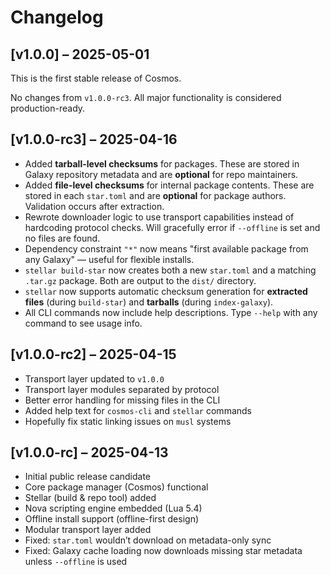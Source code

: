 # Changelog

## [v1.0.0] – 2025-05-01
This is the first stable release of Cosmos.

No changes from `v1.0.0-rc3`. All major functionality is considered production-ready.

## [v1.0.0-rc3] – 2025-04-16

- Added **tarball-level checksums** for packages. These are stored in Galaxy repository metadata and are **optional** for repo maintainers.
- Added **file-level checksums** for internal package contents. These are stored in each `star.toml` and are **optional** for package authors. Validation occurs after extraction.
- Rewrote downloader logic to use transport capabilities instead of hardcoding protocol checks. Will gracefully error if `--offline` is set and no files are found.
- Dependency constraint `"*"` now means "first available package from any Galaxy" — useful for flexible installs.
- `stellar build-star` now creates both a new `star.toml` and a matching `.tar.gz` package. Both are output to the `dist/` directory.
- `stellar` now supports automatic checksum generation for **extracted files** (during `build-star`) and **tarballs** (during `index-galaxy`).
- All CLI commands now include help descriptions. Type `--help` with any command to see usage info.


## [v1.0.0-rc2] – 2025-04-15
- Transport layer updated to `v1.0.0`
- Transport layer modules separated by protocol
- Better error handling for missing files in the CLI
- Added help text for `cosmos-cli` and `stellar` commands
- Hopefully fix static linking issues on `musl` systems

## [v1.0.0-rc] – 2025-04-13
- Initial public release candidate
- Core package manager (Cosmos) functional
- Stellar (build & repo tool) added
- Nova scripting engine embedded (Lua 5.4)
- Offline install support (offline-first design)
- Modular transport layer added
- Fixed: `star.toml` wouldn’t download on metadata-only sync
- Fixed: Galaxy cache loading now downloads missing star metadata unless `--offline` is used